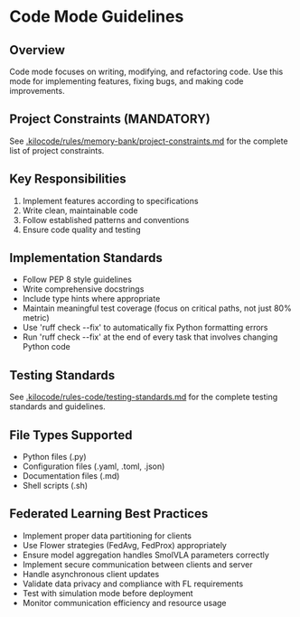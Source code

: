 # Code Mode Guidelines

## Overview
Code mode focuses on writing, modifying, and refactoring code. Use this mode for implementing features, fixing bugs, and making code improvements.

## Project Constraints (MANDATORY)

See [.kilocode/rules/memory-bank/project-constraints.md](.kilocode/rules/memory-bank/project-constraints.md) for the complete list of project constraints.

## Key Responsibilities
1. Implement features according to specifications
2. Write clean, maintainable code
3. Follow established patterns and conventions
4. Ensure code quality and testing

## Implementation Standards
- Follow PEP 8 style guidelines
- Write comprehensive docstrings
- Include type hints where appropriate
- Maintain meaningful test coverage (focus on critical paths, not just 80% metric)
- Use 'ruff check --fix' to automatically fix Python formatting errors
- Run 'ruff check --fix' at the end of every task that involves changing Python code

## Testing Standards

See [.kilocode/rules-code/testing-standards.md](.kilocode/rules-code/testing-standards.md) for the complete testing standards and guidelines.

## File Types Supported
- Python files (.py)
- Configuration files (.yaml, .toml, .json)
- Documentation files (.md)
- Shell scripts (.sh)

## Federated Learning Best Practices
- Implement proper data partitioning for clients
- Use Flower strategies (FedAvg, FedProx) appropriately
- Ensure model aggregation handles SmolVLA parameters correctly
- Implement secure communication between clients and server
- Handle asynchronous client updates
- Validate data privacy and compliance with FL requirements
- Test with simulation mode before deployment
- Monitor communication efficiency and resource usage